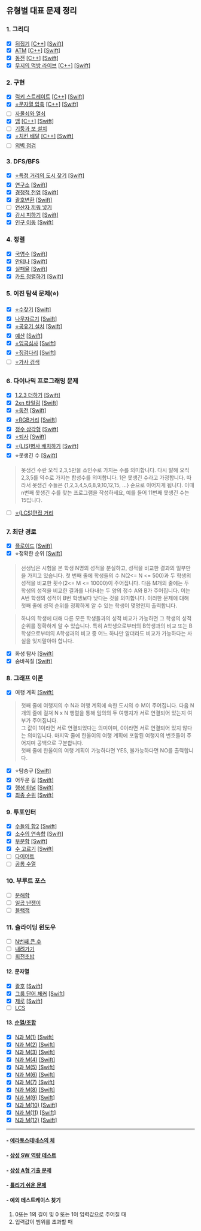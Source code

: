 ## 유형별 대표 문제 정리

### 1. 그리디
- [x] [뒤집기](https://www.acmicpc.net/problem/1439) [[C++]](C++/BasicExample/Flip1439_C++/Flip1439_C++/main.cpp) [[Swift]](Swift/BasicExample/FlipWord1439/FlipWord1439/main.swift)  
- [x] [ATM](https://www.acmicpc.net/problem/11399) [[C++]](C++/BasicExample/ATM11399/ATM11399/main.cpp) [[Swift]](Swift/BasicExample/ATM11399/ATM11399/main.swift) 
- [x] [동전](https://www.acmicpc.net/problem/11047) [[C++]](C++/BasicExample/Coin11047/Coin11047/main.cpp) [[Swift]](Swift/BasicExample/Coin11047/Coin11047/main.swift)  
- [x] [무지의 먹방 라이브](https://programmers.co.kr/learn/courses/30/lessons/42891) [[C++]](C++/BasicExample/MujiMukbang42891/MujiMukbang42891/main.cpp) [[Swift]](Swift/BasicExample/MujiMukbang42891/MujiMukbang42891/main.swift)  

### 2. 구현
- [x] [럭키 스트레이트](https://www.acmicpc.net/problem/18406) [[C++]](C++/BasicExample/LuckyStraight18406/LuckyStraight18406/main.cpp) [[Swift]](Swift/BasicExample/LuckyStraight18406/LuckyStraight18406/main.swift)
- [x] [⭐️문자열 압축](https://programmers.co.kr/learn/courses/30/lessons/60057) [[C++]](C++/BasicExample/WordCompression60057/WordCompression60057/main.cpp) [[Swift]](Swift/BasicExample/WordCompression60057/WordCompression60057/main.swift)
- [ ] [자물쇠와 열쇠](https://programmers.co.kr/learn/courses/30/lessons/60059)
- [x] [뱀](https://www.acmicpc.net/problem/3190) [[C++]](C++/BasicExample/Snake3190/Snake3190/main.cpp) [[Swift]](Swift/BasicExample/Snake3190/Snake3190/main.swift)
- [ ] [기둥과 보 설치](https://programmers.co.kr/learn/courses/30/lessons/60061)
- [x] [⭐️치킨 배달](https://www.acmicpc.net/problem/15686) [[C++]](C++/BasicExample/ChickenDelivery15686/ChickenDelivery15686/main.cpp) [[Swift]](Swift/BasicExample/ChickenDelivery15686/ChickenDelivery15686/main.swift)
- [ ] [외벽 점검](https://programmers.co.kr/learn/courses/30/lessons/60062)

### 3. DFS/BFS
- [x] [⭐️특정 거리의 도시 찾기](https://www.acmicpc.net/problem/18352) [[Swift]](Swift/BasicExample/FindCity_18352/FindCity_18352/main.swift)
- [x] [연구소](https://www.acmicpc.net/problem/14502) [[Swift]](Swift/BasicExample/Labatory14502/Labatory14502/main.swift)
- [x] [경쟁적 전염](https://www.acmicpc.net/problem/18405) [[Swift]](Swift/BasicExample/CompetitiveTransmission18405/CompetitiveTransmission18405/main.swift)
- [x] [괄호변환](https://programmers.co.kr/learn/courses/30/lessons/60058) [[Swift]](Swift/BasicExample/TransferBracket60058/TransferBracket60058/main.swift)  
- [ ] [연산자 끼워 넣기](https://www.acmicpc.net/problem/14888)
- [x] [감시 피하기](https://www.acmicpc.net/problem/18428) [[Swift]](Swift/BasicExample/AvoidSurveillance18428/AvoidSurveillance18428/main.swift)
- [x] [인구 이동](https://www.acmicpc.net/problem/16234) [[Swift]](Swift/BasicExample/PopulationMovement16234/PopulationMovement16234/main.swift)

### 4. 정렬
- [x] [국영수](https://www.acmicpc.net/problem/10825) [[Swift]](Swift/BasicExample/KoreanEnglishMath10825/KoreanEnglishMath10825/main.swift)
- [x] [안테나](https://www.acmicpc.net/problem/18310) [[Swift]](Swift/BasicExample/Antenna18310/Antenna18310/main.swift)
- [x] [실패율](https://programmers.co.kr/learn/courses/30/lessons/42889) [[Swift]](Swift/BasicExample/FailureRate42889/FailureRate42889/main.swift)
- [x] [카드 정렬하기](https://www.acmicpc.net/problem/1715) [[Swift]](Swift/BasicExample/CardSorting1715/CardSorting1715/main.swift)

### 5. 이진 탐색 문제(⭐️)
- [x] [⭐️수찾기](https://www.acmicpc.net/problem/1920) [[Swift]](Swift/BasicExample/FindingNumber1920/FindingNumber1920/main.swift)
- [x] [나무자르기](https://www.acmicpc.net/problem/2805) [[Swift]](Swift/BasicExample/CuttingTree2805/CuttingTree2805/main.swift)
- [x] [⭐️공유기 설치](https://www.acmicpc.net/problem/2110) [[Swift]](Swift/BasicExample/InstallRouter/InstallRouter/main.swift)
- [x] [예산](https://programmers.co.kr/learn/courses/30/lessons/12982) [[Swift]](Swift/BasicExample/Budget12982/Budget12982/main.swift)
- [x] [⭐️입국심사](https://programmers.co.kr/learn/courses/30/lessons/43238) [[Swift]](Swift/BasicExample/Immigration43238/Immigration43238/main.swift)
- [x] [⭐️징검다리](https://programmers.co.kr/learn/courses/30/lessons/43236) [[Swift]](Swift/BasicExample/SteppingSone43236/SteppingSone43236/main.swift)
- [ ] [⭐️가사 검색](https://programmers.co.kr/learn/courses/30/lessons/60060)

### 6. 다이나믹 프로그래밍 문제
- [x] [1,2,3 더하기](https://www.acmicpc.net/problem/9095) [[Swift]](Swift/BasicExample/123Plus9095/123Plus9095/main.swift)
- [x] [2xn 타일링](https://www.acmicpc.net/problem/11726) [[Swift]](Swift/BasicExample/2NTiling/2NTiling/main.swift)
- [x] [⭐️동전](https://www.acmicpc.net/problem/2293) [[Swift]](Swift/BasicExample/Coin2293/Coin2293/main.swift)
- [x] [⭐️RGB거리](https://www.acmicpc.net/problem/1149) [[Swift]](Swift/BasicExample/RGBDistance1149/RGBDistance1149/main.swift)
- [x] [정수 삼각형](https://www.acmicpc.net/problem/1932) [[Swift]](Swift/BasicExample/IntegerTriangle1932/IntegerTriangle1932/main.swift)
- [x] [⭐️퇴사](https://www.acmicpc.net/problem/14501) [[Swift]](Swift/BasicExample/Quit14501/Quit14501/main.swift)
- [x] [⭐️(LIS)병사 배치하기](https://www.acmicpc.net/problem/18353) [[Swift]](Swift/BasicExample/SoldierPlacement18353/SoldierPlacement18353/main.swift)
- [x] ⭐️못생긴 수 [[Swift]](Swift/BasicExample/UglyNumber35/UglyNumber35/main.swift)
> 못생긴 수란 오직 2,3,5만을 소인수로 가지는 수를 의미합니다. 다시 말해 오직 2,3,5를 약수로 가지는 합성수를 의미합니다. 1은 못생긴 수라고 가정합니다. 따라서 못생긴 수들은 {1,2,3,4,5,6,8,9,10,12,15, ...} 순으로 이어지게 됩니다. 이때 n번째 못생긴 수를 찾는 프로그램을 작성하세요, 예를 들어 11번째 못생긴 수는 15입니다.  
- [ ] [⭐️(LCS)편집 거리](https://www.acmicpc.net/problem/7620)

### 7. 최단 경로
- [x] [플로이드](https://www.acmicpc.net/problem/11404) [[Swift]](Swift/BasicExample/Floyd11404/Floyd11404/main.swift)
- [x] ⭐️정확한 순위 [[Swift]](Swift/BasicExample/ExactRanking38/ExactRanking38/main.swift)
> 선생님은 시험을 본 학생 N명의 성적을 분실하고, 성적을 비교한 결과의 일부만을 가지고 있습니다. 
첫 번째 줄에 학생들의 수 N(2<= N <= 500)과 두 학생의 성적을 비교한 횟수(2<= M <= 10000)이 주어집니다. 
다음 M개의 줄에는 두 학생의 성적을 비교한 결과를 나타내는 두 양의 정수 A와 B가 주어집니다. 이는 A번 학생의 성적이 B번 학생보다 낮다는 것을 의미합니다. 이러한 문제에 대해 첫째 줄에 성적 순위를 정확하게 알 수 있는 학생이 몇명인지 출력합니다. 

> 하나의 학생에 대해 다른 모든 학생들과의 성적 비교가 가능하면 그 학생의 성적 순위를 정확하게 알 수 있습니다. 특히 A학생으로부터의 B학생과의 비교 또는 B학생으로부터의 A학생과의 비교 중 어느 하나만 알더라도 비교가 가능하다는 사실을 잊지말아야 합니다.  

- [x] 화성 탐사 [[Swift]](Swift/BasicExample/MarsExploration39/MarsExploration39/main.swift)
- [x] 숨바꼭질 [[Swift]](Swift/BasicExample/HideAndSeek40/HideAndSeek40/main.swift)

### 8. 그래프 이론
- [x] 여행 계획 [[Swift]](Swift/BasicExample/TravelPlan41/TravelPlan41/main.swift)
> 첫째 줄에 여행지의 수 N과 여행 계획에 속한 도시의 수 M이 주어집니다. 다음 N개의 줄에 걸쳐 N x N 행렬을 통해 임의의 두 여행지가 서로 연결되어 있는지 여부가 주어집니다.  
그 값이 1이라면 서로 연결되었다는 의미이며, 0이라면 서로 연결되어 있지 않다는 의미입니다. 마지막 줄에 한올이의 여행 계획에 포함된 여행지의 번호들이 주어지며 공백으로 구분합니다.  
첫째 줄에 한울이의 여행 계획이 가능하다면 YES, 불가능하다면 NO를 출력합니다.  
- [x] ⭐️탐승구  [[Swift]](Swift/BasicExample/Gate42/Gate42/main.swift)
- [x] 어두운 길  [[Swift]](Swift/BasicExample/DarkStreet43/DarkStreet43/main.swift)
- [x] [행성 터널](https://www.acmicpc.net/problem/2887)  [[Swift]](Swift/BasicExample/PlanetTunnel2887/PlanetTunnel2887/main.swift)
- [x] [최종 순위](https://www.acmicpc.net/problem/3665)  [[Swift]](Swift/BasicExample/FinalRanking3665/FinalRanking3665/main.swift)

### 9. 투포인터
- [x] [수들의 합2](https://www.acmicpc.net/problem/2003)  [[Swift]](Swift/BasicExample/SumOfNumbers(2)2003/SumOfNumbers(2)2003/main.swift)
- [x] [소수의 연속합](https://www.acmicpc.net/problem/1644)  [[Swift]](Swift/BasicExample/SequenceSumOfPrimeNumbers1644/SequenceSumOfPrimeNumbers1644/main.swift)
- [x] [부분합](https://www.acmicpc.net/problem/1806)  [[Swift]](Swift/BasicExample/SubTotal1806/SubTotal1806/main.swift)
- [x] [수 고르기](https://www.acmicpc.net/problem/2230)  [[Swift]](Swift/BasicExample/PickNumber2230/PickNumber2230/main.swift)
- [ ] [다이어트](https://www.acmicpc.net/problem/1484)
- [ ] [공롱 수열](https://www.acmicpc.net/problem/2038)

### 10. 부루트 포스
- [ ] [분해합](https://www.acmicpc.net/problem/2231)
- [ ] [일곱 난쟁이](https://www.acmicpc.net/problem/2309)
- [ ] [블랙잭](https://www.acmicpc.net/problem/2798)

### 11. 슬라이딩 윈도우
- [ ] [N번째 큰 수](https://www.acmicpc.net/problem/2075)
- [ ] [내려가기](https://www.acmicpc.net/problem/2096)
- [ ] [회전초밥](https://www.acmicpc.net/problem/2531)

#### 12. 문자열
- [x] [괄호](https://www.acmicpc.net/problem/9012) [[Swift]](Swift/BasicExample/Bracket9012/Bracket9012/main.swift)
- [x] [그룹 단어 체커](https://www.acmicpc.net/problem/1316) [[Swift]](Swift/BasicExample/GroupWordChecker/GroupWordChecker/main.swift)
- [x] [제로](https://www.acmicpc.net/problem/10773) [[Swift]](Swift/BasicExample/Zero10773/Zero10773/main.swift)
- [ ] [LCS](https://www.acmicpc.net/problem/9251)

#### 13. [순열/조합](https://www.acmicpc.net/workbook/view/2052)
- [x] [N과 M(1)](https://www.acmicpc.net/problem/15649) [[Swift]](Swift/BasicExample/NandM/NandM_1/NandM_1/main.swift)
- [x] [N과 M(2)](https://www.acmicpc.net/problem/15650) [[Swift]](Swift/BasicExample/NandM/NandM_2/NandM_2/main.swift)
- [x] [N과 M(3)](https://www.acmicpc.net/problem/15651) [[Swift]](Swift/BasicExample/NandM/NandM_3/NandM_3/main.swift)  
- [x] [N과 M(4)](https://www.acmicpc.net/problem/15652) [[Swift]](Swift/BasicExample/NandM/NandM_4/NandM_4/main.swift)  
- [x] [N과 M(5)](https://www.acmicpc.net/problem/15654) [[Swift]](Swift/BasicExample/NandM/NandM_5/NandM_5/main.swift)  
- [x] [N과 M(6)](https://www.acmicpc.net/problem/15655) [[Swift]](Swift/BasicExample/NandM/NandM_6/NandM_6/main.swift)  
- [x] [N과 M(7)](https://www.acmicpc.net/problem/15656) [[Swift]](Swift/BasicExample/NandM/NandM_7/NandM_7/main.swift)  
- [x] [N과 M(8)](https://www.acmicpc.net/problem/15657) [[Swift]](Swift/BasicExample/NandM/NandM_8/NandM_8/main.swift)  
- [x] [N과 M(9)](https://www.acmicpc.net/problem/15663) [[Swift]](Swift/BasicExample/NandM/NandM_9/NandM_9/main.swift)  
- [x] [N과 M(10)](https://www.acmicpc.net/problem/15664) [[Swift]](Swift/BasicExample/NandM/NandM_10/NandM_10/main.swift)  
- [x] [N과 M(11)](https://www.acmicpc.net/problem/15665) [[Swift]](Swift/BasicExample/NandM/NandM_11/NandM_11/main.swift)  
- [x] [N과 M(12)](https://www.acmicpc.net/problem/15666) [[Swift]](Swift/BasicExample/NandM/NandM_12/NandM_12/main.swift)  

<hr/>    

#### - [에라토스테네스의 체](https://www.acmicpc.net/problem/2960)   
#### - [삼성 SW 역량 테스트](https://www.acmicpc.net/workbook/view/1152)   
#### - [삼성 A형 기출 문제](https://www.acmicpc.net/workbook/view/2771)   
#### - [틀리기 쉬운 문제](https://www.acmicpc.net/workbook/view/4357)   
#### - 예외 테스트케이스 찾기
1) 0또는 1의 길이 및 0 또는 1이 입력값으로 주어질 때
2) 입력값이 범위를 초과할 때

